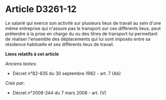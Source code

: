 # Article D3261-12

Le salarié qui exerce son activité sur plusieurs lieux de travail au sein d'une même entreprise qui n'assure pas le transport
sur ces différents lieux, peut prétendre à la prise en charge du ou des titres de transport lui permettant de réaliser
l'ensemble des déplacements qui lui sont imposés entre sa résidence habituelle et ses différents lieux de travail.

**Liens relatifs à cet article**

_Anciens textes_:

  - Décret n°82-835 du 30 septembre 1982 - art. 7 (Ab)

_Créé par_:

  - Décret n°2008-244 du 7 mars 2008 - art. (V)
